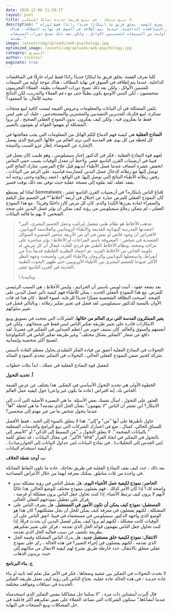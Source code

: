 ```yaml
---
date: 2020-12-06 11:59:17
layout: post
title: لا تبيع منتجًا ، قم ببيع طريقة جديدة تمامًا للتفكير.
description: " كلنا نعرف القصة. يخلق فريق ما ابتكارًا جديدًا رائدًا فقط ليراه
  غارقًا في المناقشات الداخلية. عندما يتم إطلاقه في السوق في نهاية المطاف ، هناك
  موجة أولية من المبيعات للمتبنين الأوائل ، ولكن بعد ذلك تصبح دورات المبيعات
  بطيئة."
image: /assets/img/uploads/web-psychology.jpg
optimized_image: /assets/img/uploads/web-psychology.jpg
category: التسويق
author: Cocktail
paginate: true
---
```

كلنا نعرف القصة. يخلق فريق ما ابتكارًا جديدًا رائدًا فقط ليراه غارقًا في المناقشات الداخلية. عندما يتم إطلاقه في السوق في نهاية المطاف ، هناك موجة أولية من المبيعات للمتبنين الأوائل ، ولكن بعد ذلك تصبح دورات المبيعات بطيئة. العملاء التجريبيون متحمسون ، لكن التبني الأوسع يكون بطيئًا حتى مع دعم العملاء والتدريب، لكن النتائج مخيبة للآمال. ما المفقود؟

تكمن المشكلة في أن البيانات والمعلومات وعروض القيمة ليست كافية لبيع منتجات مبتكرة. لبيع فكرتك للمديرين التنفيذيين والمشترين والمستخدمين ، عليك أن تغير ليس فقط ما يفكرون فيه ، ولكن كيف يفكرون. بدون النموذج العقلي الصحيح ، لن يروا المشكلة أو يفهموا الفوائد أو يقومون بالتغيير.

**النماذج العقلية** هي كيفية فهم الدماغ للكم الهائل من المعلومات التي يجب معالجتها في كل لحظة من كل يوم. هم العدسة التي نرى العالم من خلالها. المرشح الذي يفصل الإشارة عن الضوضاء. إطار عزو السبب والنتيجة. 

لفهم قوة النماذج العقلية ، فكر في الدكتور إجناز سيميلويس ، وهو طبيب كان يعمل في فيينا في أربعينيات القرن التاسع عشر. ولاحظ أن معدل الوفيات بسبب حمى النفاس انخفض عشرة أضعاف عندما غسل الأطباء أيديهم قبل علاج المرضى. شارك النتائج التي توصل إليها مع زملائه لإدخال غسل اليدين كممارسة قياسية. على الرغم من البيانات ، رفض زملائه الأطباء النتائج التي توصل إليها. في الواقع ، اعتقد زملاؤه وحتى زوجته أنه يفقد عقله. لقد نقلوه إلى مصحة عقلية حيث توفي بعد ذلك بوقت قصير.

لماذا لم يستطع Semmelweis إقناع الناس بابتكاره؟ في أربعينيات القرن التاسع عشر ، كان النموذج العقلي للمرض عبارة عن اختلال في أربعة "أخلاط"* في الجسم مثل البلغم والصفراء (مادة يفرزها الكبد) والدم. كان كل مرض كان داخليًا وفريدًا . مع هذا النموذج العقلي ، لم يتمكن زملاؤ سيميلويس من رؤية كيف يمكن أن يؤثر غسل اليدين على صحة الشخص. لا يهم ما قالته البيانات.

> \*مذهب الأخلاط هو نظام طبي مفصل لتركيب وعمل الجسم البشري، التي اعتمدتها المدرسة اليونانية القديمة والأطباء الرومانيين والفلاسفة اليونانيين، الافتراض أن وجود فائض أو نقص في أي من الأربعة عناصر المتميزة السوائل الجسدية في شخص - المعروفة باسم المزاجات أو الأخلاط- يؤثر مباشرة على مزاجه وصحته. ونظام الأخلاط الطبي هو فردي للغاية، فيقال أن كل مريض له تكوينه الخاص من الأخلاط الفريد. تم اعتماد النظرية الخلطية قديماً بدئاً من أبقراط، واستعملها اليونانيين والرومان والأطباء الفرس، وأصبحت وجهة النظر الأكثر شيوعا للجسم البشري بين الأطباء الأوروبيين حتى ظهور البحوث الطبية الحديثة في القرن التاسع عشر.                                                       
>
> \    ويكبيديا

بعد بضعة عقود ، أثبت لويس باستير أن الجراثيم ، وليس الأخلاط ، هي السبب الرئيسي للمرض. مع هذا النموذج العقلي الجديد ، يمكن للأطباء فهم كيفية تأثير غسل اليدين على الصحة. أصبحت النظافة الشخصية معيارًا جديدًا للرعاية. لسوء الحظ ، كان هذا قد فات الأوان بالنسبة للدكتور سيميلويس. لقد فشل في تغيير تفكير زملائه ، وبالتالي فشل في تغيير سلوكهم.

**يغير المبتكرون العدسة التي نرى العالم من خلالها.** الشركات التي نجحت في تسويق وبيع الابتكارات قادرة على تغيير طريقة تفكير الناس ليس فقط في منتجاتهم ، ولكن في أنفسهم والسوق والعالم. كان ستيف جوبز من أعظم المبدلين في التفكير في عصرنا. لقد دافع عن شعار "التفكير بشكل مختلف" وغير طريقة تفكير الناس في التكنولوجيا لتصبح أكثر شخصية وإنسانية.

التحولات في النماذج العقلية أعمق من قيادة الفكر التقليدي.يحاول معظم القادة تأسيس شركة كخبير ضمن النموذج العقلي الحالي.. التحولات في التفكير تتحدى النموذج السائد.

لتفعيل قوة النماذج العقلية في عملك ، ابدأ بثلاث خطوات:

**أ. تحديد التحول**

الخطوة الأولى هي تحديد التحول الأساسي في التفكير. هذا يختلف عن عرض القيمة الخاص بك. إنه افتراض (عادة ما يكون غير واعي) حول كيفية عمل العالم.

للعثور على التحول ، اسأل نفسك بعض الأسئلة. ما هي البصيرة الأصلية التي أدت إلى الابتكار؟ أين تشعر أن الناس "لا يفهمون" بشأن الحل الذي تقدمه؟ ما هي لحظة "آها" عندما يتحول شخص ما من غير مهتم إلى متحمس؟

حاول تأطيرها على أنها "من" و"إلى". هذا لا يتعلق بالسوء إلى الجيد ، فقط الأفضل للسياق الحالي. كمثال ، ضع في اعتبارك الشركات التي تبيع البرامج والخدمات المتعلقة " بالبيانات الضخمة ". لا يتعلق التحول بـ "من البسيط إلى الذكي" أو "الأصغر إلى الأكبر". في مجال البيانات ، قد تتعلق كلمة "aha" بالتحول في التفكير في اتخاذ القرار (من الحدس إلى التحليلات) ، في نماذج البيانات (من جداول البيانات إلى الخوارزميات) ، أو كيفية استخدام البيانات.

**ب. أوجد نقطة الخلاف**

بعد ذلك ، حدد كيف تقف النماذج العقلية في طريق نجاحك. عادة ما تكون النقاط الشائكة في واحدة من ثلاث مناطق. يمكنك معرفة أيهما من خلال الأعراض المصاحبة.

* **الحاضر: نموذج لكيفية عمل الأشياء اليوم.** هل يفشل الناس في رؤية مشكلة تبدو واضحة لك؟ إذا كان الأمر كذلك ، فهم يعملون بنموذج مختلف للوضع الحالي. هذا غالبًا لأنهم لا يرون كيف ترتبط الأشياء. إذا كنت تحاول جعل الناس يرون مشكلة أو فرصة ، فركز على تعطيل نموذجهم العقلي الحالي.
* **المستقبل: نموذج كيف يمكن أن تكون الأمور في المستقبل.** هل يتعرف الناس على المشكلة ، لكنهم يفشلون في معرفة كيف يمكن للحل أن يحل مشكلتهم؟ كان هذا هو الوضع الذي واجهه الدكتور سيميلويس في مستشفاه في فيينا. اتفق الناس على أن الوفيات كانت مشكلة ، لكنهم لم يروا كيف يمكن لغسل اليدين أن يحدث فرقًا. إذا كنت تحاول جعل الناس يفهمون فوائد الحل الذي تقدمه ، فركز على تغيير تفكيرهم بطريقة تكشف عن سبب فعالية الحل الذي تقدمه.
* **الانتقال: نموذج لكيفية خلق مستقبل جديد.** هل يدرك الناس المشكلة وقيمة الحل الذي تقدمه ، لكنهم يفشلون في إجراء التغيير؟ في هذه الحالة ، ركز على نموذج عقلي متعلق بالانتقال. حدد خارطة طريق تشرح لهم كيفية الانتقال من مكانهم إلى حيث يريدون الذهاب.

**ج. بناء البرنامج**

لا تحدث التحولات في التفكير بين عشية وضحاها ، فكر في الأمر مثل تعلم لغة ثانية أو بناء عادة جديدة - في هذه الحالة عادة عقلية. يحتاج الناس إلى رؤية كيف تعمل طريقة التفكير الجديدة في سياقات ومواقف مختلفة.

قال ألبرت أينشتاين ذات مرة ، "لا يمكننا حل مشاكلنا بنفس التفكير الذي استخدمناه عندما أنشأناها." ستكون الشركات التي تساعد العملاء على تغيير تفكيرهم أكثر فاعلية في حل المشكلات وبيع المنتجات في النهاية.